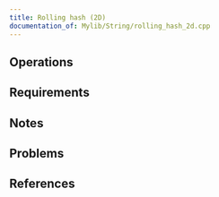 ```yaml
---
title: Rolling hash (2D)
documentation_of: Mylib/String/rolling_hash_2d.cpp
---
```


## Operations

## Requirements

## Notes

## Problems

## References
